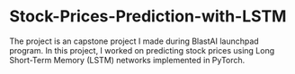 # Stock-Prices-Prediction-with-LSTM
The project is an capstone project I made during BlastAI launchpad program. In this project, I worked on predicting stock prices using Long Short-Term Memory (LSTM) networks implemented in PyTorch.
